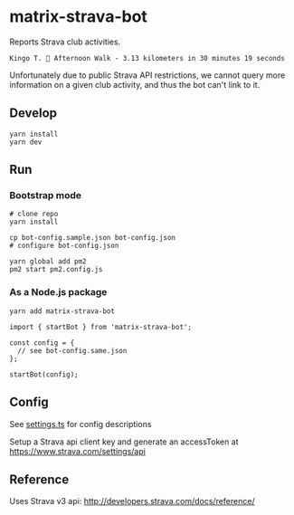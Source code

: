 # matrix-strava-bot

Reports Strava club activities.

```
Kingo T. 🚶 Afternoon Walk - 3.13 kilometers in 30 minutes 19 seconds
```

Unfortunately due to public Strava API restrictions, we cannot query more information on a given club activity, and thus the bot can't link to it.

## Develop

```
yarn install
yarn dev
```

## Run

### Bootstrap mode

```
# clone repo
yarn install

cp bot-config.sample.json bot-config.json
# configure bot-config.json

yarn global add pm2
pm2 start pm2.config.js
```

### As a Node.js package

```
yarn add matrix-strava-bot
```

```
import { startBot } from 'matrix-strava-bot';

const config = {
  // see bot-config.same.json
};

startBot(config);
```

## Config

See [settings.ts](./src/settings.ts) for config descriptions

Setup a Strava api client key and generate an accessToken at https://www.strava.com/settings/api

## Reference

Uses Strava v3 api: http://developers.strava.com/docs/reference/

